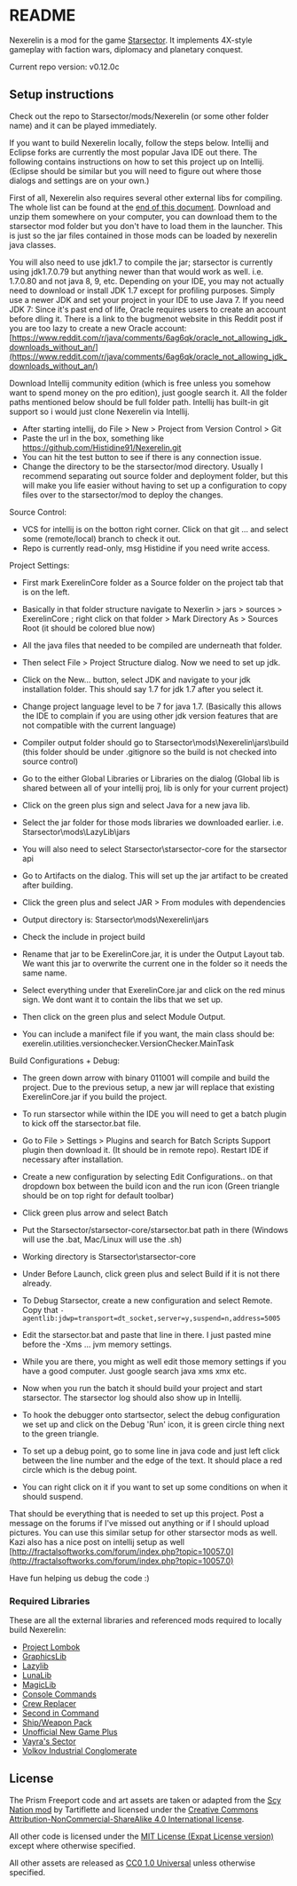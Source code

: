 # README #

Nexerelin is a mod for the game [Starsector](http://fractalsoftworks.com). It implements 4X-style gameplay with faction wars, diplomacy and planetary conquest.

Current repo version: v0.12.0c

## Setup instructions ##
Check out the repo to Starsector/mods/Nexerelin (or some other folder name) and it can be played immediately. 

If you want to build Nexerelin locally, follow the steps below.
Intellij and Eclipse forks are currently the most popular Java IDE out there.
The following contains instructions on how to set this project up on Intellij. (Eclipse should be similar but you will need to figure out where those dialogs and settings are on your own.)

First of all, Nexerelin also requires several other external libs for compiling. The whole list can be found at the [end of this document](#required-libraries). Download and unzip them somewhere on your computer, you can download them to the starsector mod folder but you don't have to load them in the launcher.
This is just so the jar files contained in those mods can be loaded by nexerelin java classes.

You will also need to use jdk1.7 to compile the jar; starsector is currently using jdk1.7.0.79 but anything newer than that would work as well. i.e. 1.7.0.80 and not java 8, 9, etc.
Depending on your IDE, you may not actually need to download or install JDK 1.7 except for profiling purposes. Simply use a newer JDK and set your project in your IDE to use Java 7.
If you need JDK 7: Since it's past end of life, Oracle requires users to create an account before dling it.
There is a link to the bugmenot website in this Reddit post if you are too lazy to create a new Oracle account:
[https://www.reddit.com/r/java/comments/6ag6qk/oracle_not_allowing_jdk_downloads_without_an/](https://www.reddit.com/r/java/comments/6ag6qk/oracle_not_allowing_jdk_downloads_without_an/)

Download Intellij community edition (which is free unless you somehow want to spend money on the pro edition), just google search it.
All the folder paths mentioned below should be full folder path.
Intellij has built-in git support so i would just clone Nexerelin via Intellij.
- After starting intellij, do File > New > Project from Version Control > Git
- Paste the url in the box, something like https://github.com/Histidine91/Nexerelin.git
- You can hit the test button to see if there is any connection issue.
- Change the directory to be the starsector/mod directory. Usually I recommend separating out source folder and deployment folder, but this will make you life easier without having to set up a configuration to copy files over to the starsector/mod to deploy the changes.

Source Control:
- VCS for intellij is on the botton right corner. Click on that git ... and select some (remote/local) branch to check it out.
- Repo is currently read-only, msg Histidine if you need write access.

Project Settings:
- First mark ExerelinCore folder as a Source folder on the project tab that is on the left.
- Basically in that folder structure navigate to Nexerlin > jars > sources > ExerelinCore ; right click on that folder > Mark Directory As > Sources Root (it should be colored blue now)
- All the java files that needed to be compiled are underneath that folder.
- Then select File > Project Structure dialog. Now we need to set up jdk.
- Click on the New... button, select JDK and navigate to your jdk installation folder. This should say 1.7 for jdk 1.7 after you select it.
- Change project language level to be 7 for java 1.7. (Basically this allows the IDE to complain if you are using other jdk version features that are not compatible with the current language)
- Compiler output folder should go to Starsector\mods\Nexerelin\jars\build (this folder should be under .gitignore so the build is not checked into source control)

- Go to the either Global Libraries or Libraries on the dialog (Global lib is shared between all of your intellij proj, lib is only for your current project)
- Click on the green plus sign and select Java for a new java lib.
- Select the jar folder for those mods libraries we downloaded earlier. i.e. Starsector\mods\LazyLib\jars
- You will also need to select Starsector\starsector-core for the starsector api

- Go to Artifacts on the dialog. This will set up the jar artifact to be created after building.
- Click the green plus and select JAR > From modules with dependencies
- Output directory is: Starsector\mods\Nexerelin\jars
- Check the include in project build
- Rename that jar to be ExerelinCore.jar, it is under the Output Layout tab. We want this jar to overwrite the current one in the folder so it needs the same name.
- Select everything under that ExerelinCore.jar and click on the red minus sign. We dont want it to contain the libs that we set up.
- Then click on the green plus and select Module Output.
- You can include a manifect file if you want, the main class should be: exerelin.utilities.versionchecker.VersionChecker.MainTask

Build Configurations + Debug:
- The green down arrow with binary 011001 will compile and build the project. Due to the previous setup, a new jar will replace that existing ExerelinCore.jar if you build the project.
- To run starsector while within the IDE you will need to get a batch plugin to kick off the starsector.bat file.
- Go to File > Settings > Plugins and search for Batch Scripts Support plugin then download it. (It should be in remote repo). Restart IDE if necessary after installation.
- Create a new configuration by selecting Edit Configurations.. on that dropdown box between the build icon and the run icon (Green triangle should be on top right for default toolbar)
- Click green plus arrow and select Batch
- Put the Starsector/starsector-core/starsector.bat path in there (Windows will use the .bat, Mac/Linux will use the .sh)
- Working directory is Starsector\starsector-core
- Under Before Launch, click green plus and select Build if it is not there already.

- To Debug Starsector, create a new configuration and select Remote. Copy that `-agentlib:jdwp=transport=dt_socket,server=y,suspend=n,address=5005`
- Edit the starsector.bat and paste that line in there. I just pasted mine before the -Xms ... jvm memory settings.
- While you are there, you might as well edit those memory settings if you have a good computer. Just google search java xms xmx etc.

- Now when you run the batch it should build your project and start starsector. The starsector log should also show up in Intellij.
- To hook the debugger onto startsector, select the debug configuration we set up and click on the Debug 'Run' icon, it is green circle thing next to the green triangle.
- To set up a debug point, go to some line in java code and just left click between the line number and the edge of the text. It should place a red circle which is the debug point.
- You can right click on it if you want to set up some conditions on when it should suspend.

That should be everything that is needed to set up this project. Post a message on the forums if I've missed out anything or if I should upload pictures.
You can use this similar setup for other starsector mods as well.
Kazi also has a nice post on intellij setup as well [http://fractalsoftworks.com/forum/index.php?topic=10057.0](http://fractalsoftworks.com/forum/index.php?topic=10057.0)

Have fun helping us debug the code :)

### Required Libraries ###
These are all the external libraries and referenced mods required to locally build Nexerelin:

- [Project Lombok](https://projectlombok.org/)
- [GraphicsLib](https://fractalsoftworks.com/forum/index.php?topic=10982)
- [Lazylib](https://fractalsoftworks.com/forum/index.php?topic=5444.0)
- [LunaLib](https://github.com/Lukas22041/LunaLib/)
- [MagicLib](https://fractalsoftworks.com/forum/index.php?topic=13718.0)
- [Console Commands](https://fractalsoftworks.com/forum/index.php?topic=4106.0)
- [Crew Replacer](https://fractalsoftworks.com/forum/index.php?topic=24249.0)
- [Second in Command](https://fractalsoftworks.com/forum/index.php?topic=30407.0)
- [Ship/Weapon Pack](https://fractalsoftworks.com/forum/index.php?topic=11018.0)
- [Unofficial New Game Plus](https://fractalsoftworks.com/forum/index.php?topic=16680.0)
- [Vayra's Sector](https://fractalsoftworks.com/forum/index.php?topic=16058.0)
- [Volkov Industrial Conglomerate](https://fractalsoftworks.com/forum/index.php?topic=19603.0)

## License ##
The Prism Freeport code and art assets are taken or adapted from the [Scy Nation mod](http://fractalsoftworks.com/forum/index.php?topic=8010.0) by Tartiflette and licensed under the [Creative Commons Attribution-NonCommercial-ShareAlike 4.0 International license](https://creativecommons.org/licenses/by-nc-sa/4.0/).

All other code is licensed under the [MIT License (Expat License version)](https://opensource.org/licenses/MIT) except where otherwise specified.

All other assets are released as [CC0 1.0 Universal](https://creativecommons.org/publicdomain/zero/1.0/) unless otherwise specified.
